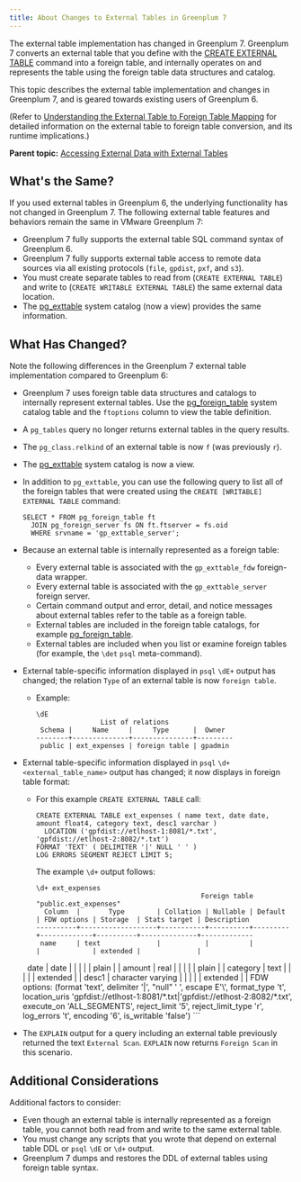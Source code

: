 ```yaml
---
title: About Changes to External Tables in Greenplum 7
---
```


The external table implementation has changed in Greenplum 7. Greenplum 7 converts an external table that you define with the [CREATE EXTERNAL TABLE](../../ref_guide/sql_commands/CREATE_EXTERNAL_TABLE.html) command into a foreign table, and internally operates on and represents the table using the foreign table data structures and catalog.

This topic describes the external table implementation and changes in Greenplum 7, and is geared towards existing users of Greenplum 6.

(Refer to [Understanding the External Table to Foreign Table Mapping](map_ext_to_foreign.html) for detailed information on the external table to foreign table conversion, and its runtime implications.)

**Parent topic:** [Accessing External Data with External Tables](../external/g-external-tables.html)

## <a id="not"></a>What's the Same?

If you used external tables in Greenplum 6, the underlying functionality has not changed in Greenplum 7. The following external table features and behaviors remain the same in VMware Greenplum 7:

- Greenplum 7 fully supports the external table SQL command syntax of Greenplum 6.
- Greenplum 7 fully supports external table access to remote data sources via all existing protocols (`file`, `gpdist`, `pxf`, and `s3`).
- You must create separate tables to read from (`CREATE EXTERNAL TABLE`) and write to (`CREATE WRITABLE EXTERNAL TABLE`) the same external data location.
- The [pg_exttable](../../ref_guide/system_catalogs/catalog_ref-views.html#pg_exttable) system catalog (now a view) provides the same information.

## <a id="changed"></a>What Has Changed?

Note the following differences in the Greenplum 7 external table implementation compared to Greenplum 6:

- Greenplum 7 uses foreign table data structures and catalogs to internally represent external tables. Use the [pg_foreign_table](../../ref_guide/system_catalogs/pg_foreign_table.html) system catalog table and the `ftoptions` column to view the table definition.
- A `pg_tables` query no longer returns external tables in the query results.
- The `pg_class.relkind` of an external table is now `f` (was previously `r`).
- The [pg_exttable](../../ref_guide/system_catalogs/catalog_ref-views.html#pg_exttable) system catalog is now a view.
- In addition to `pg_exttable`, you can use the following query to list all of the foreign tables that were created using the `CREATE [WRITABLE] EXTERNAL TABLE` command:

    ```
    SELECT * FROM pg_foreign_table ft 
      JOIN pg_foreign_server fs ON ft.ftserver = fs.oid
      WHERE srvname = 'gp_exttable_server';
    ```
- Because an external table is internally represented as a foreign table:

    - Every external table is associated with the `gp_exttable_fdw` foreign-data wrapper.
    - Every external table is associated with the `gp_exttable_server` foreign server.
    - Certain command output and error, detail, and notice messages about external tables refer to the table as a foreign table.
    - External tables are included in the foreign table catalogs, for example [pg_foreign_table](../../ref_guide/system_catalogs/pg_foreign_table.html).
    - External tables are included when you list or examine foreign tables (for example, the `\det` `psql` meta-command).
- External table-specific information displayed in `psql` `\dE+` output has changed; the relation `Type` of an external table is now `foreign table`.

    - Example:

        ```
        \dE
                        List of relations
         Schema |     Name     |     Type      |  Owner  
        --------+--------------+---------------+---------
         public | ext_expenses | foreign table | gpadmin
        ```

- External table-specific information displayed in `psql` `\d+ <external_table_name>` output has changed; it now displays in foreign table format:

    - For this example `CREATE EXTERNAL TABLE` call:

        ```
        CREATE EXTERNAL TABLE ext_expenses ( name text, date date, amount float4, category text, desc1 varchar )
          LOCATION ('gpfdist://etlhost-1:8081/*.txt', 'gpfdist://etlhost-2:8082/*.txt')
        FORMAT 'TEXT' ( DELIMITER '|' NULL ' ' )
        LOG ERRORS SEGMENT REJECT LIMIT 5;
        ```

        The example `\d+` output follows:

        ```
        \d+ ext_expenses
                                                 Foreign table "public.ext_expenses"
          Column  |       Type        | Collation | Nullable | Default | FDW options | Storage  | Stats target | Description 
        ----------+-------------------+-----------+----------+---------+-------------+----------+--------------+-------------
         name     | text              |           |          |         |             | extended |              | 
         date     | date              |           |          |         |             | plain    |              | 
         amount   | real              |           |          |         |             | plain    |              | 
         category | text              |           |          |         |             | extended |              | 
         desc1    | character varying |           |          |         |             | extended |              | 
        FDW options: (format 'text', delimiter '|', "null" ' ', escape E'\\', format_type 't', location_uris 'gpfdist://etlhost-1:8081/\*.txt|'gpfdist://etlhost-2:8082/\*.txt', execute_on 'ALL_SEGMENTS', reject_limit '5', reject_limit_type 'r', log_errors 't', encoding '6', is_writable 'false')
        ```
- The `EXPLAIN` output for a query including an external table previously returned the text `External Scan`. `EXPLAIN` now returns `Foreign Scan` in this scenario.

## <a id="other"></a>Additional Considerations

Additional factors to consider:

- Even though an external table is internally represented as a foreign table, you cannot both read from and write to the same external table.
- You must change any scripts that you wrote that depend on external table DDL or `psql` `\dE` or `\d+` output.
- Greenplum 7 dumps and restores the DDL of external tables using foreign table syntax.

